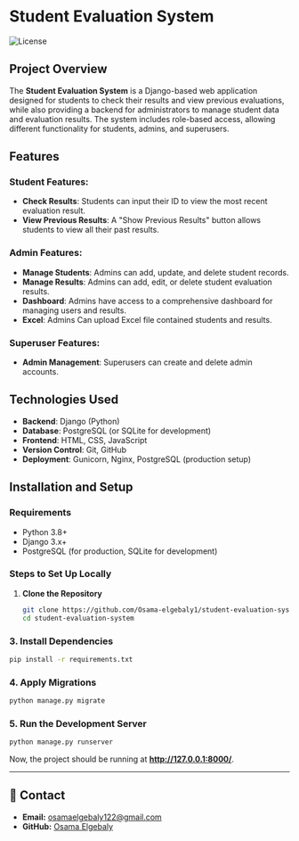 # Student Evaluation System
![License](https://img.shields.io/badge/license-MIT-blue.svg)

## Project Overview

The **Student Evaluation System** is a Django-based web application designed for students to check their results and view previous evaluations, while also providing a backend for administrators to manage student data and evaluation results. The system includes role-based access, allowing different functionality for students, admins, and superusers.

## Features

### Student Features:
- **Check Results**: Students can input their ID to view the most recent evaluation result.
- **View Previous Results**: A "Show Previous Results" button allows students to view all their past results.

### Admin Features:
- **Manage Students**: Admins can add, update, and delete student records.
- **Manage Results**: Admins can add, edit, or delete student evaluation results.
- **Dashboard**: Admins have access to a comprehensive dashboard for managing users and results.
- **Excel**: Admins Can upload Excel file contained students and results.

### Superuser Features:
- **Admin Management**: Superusers can create and delete admin accounts.

## Technologies Used

- **Backend**: Django (Python)
- **Database**: PostgreSQL (or SQLite for development)
- **Frontend**: HTML, CSS, JavaScript
- **Version Control**: Git, GitHub
- **Deployment**: Gunicorn, Nginx, PostgreSQL (production setup)

## Installation and Setup

### Requirements
- Python 3.8+
- Django 3.x+
- PostgreSQL (for production, SQLite for development)



### Steps to Set Up Locally

1. **Clone the Repository**

   ```bash
   git clone https://github.com/Osama-elgebaly1/student-evaluation-system.git
   cd student-evaluation-system


### **3. Install Dependencies**  
```bash
pip install -r requirements.txt
```

### **4. Apply Migrations**  
```bash
python manage.py migrate
```

### **5. Run the Development Server**  
```bash
python manage.py runserver
```

Now, the project should be running at **http://127.0.0.1:8000/**.  

---
## 💬 Contact

- **Email:** osamaelgebaly122@gmail.com  
- **GitHub:** [Osama Elgebaly](https://github.com/Osama-elgebaly1)
